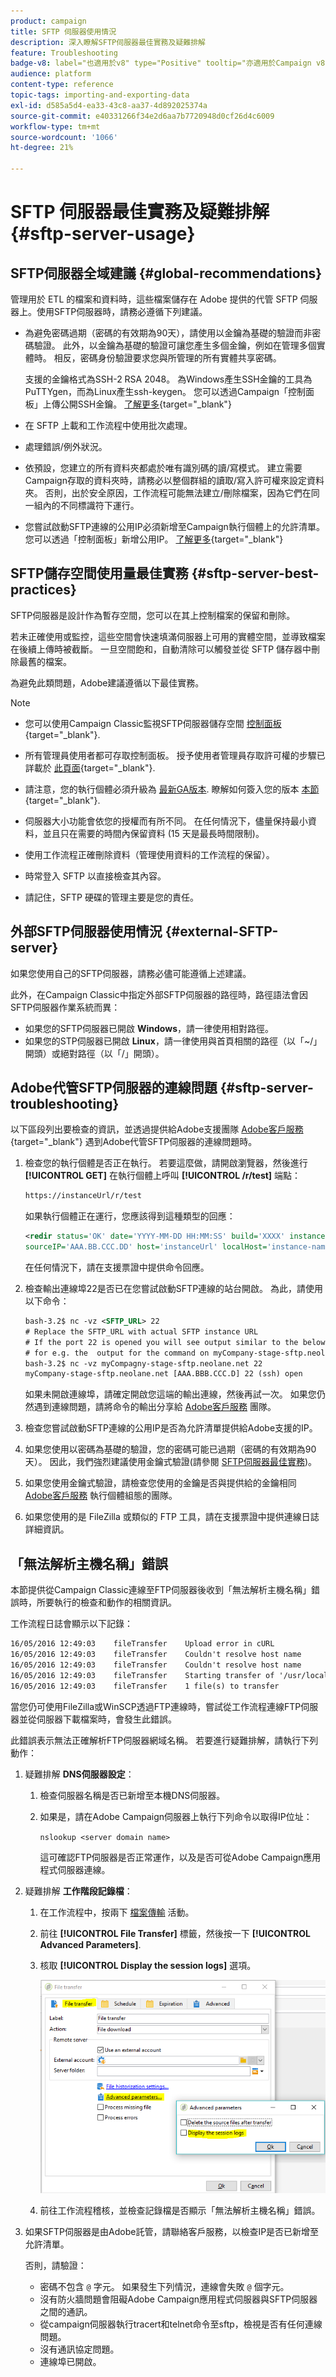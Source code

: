 ```yaml
---
product: campaign
title: SFTP 伺服器使用情況
description: 深入瞭解SFTP伺服器最佳實務及疑難排解
feature: Troubleshooting
badge-v8: label="也適用於v8" type="Positive" tooltip="亦適用於Campaign v8"
audience: platform
content-type: reference
topic-tags: importing-and-exporting-data
exl-id: d585a5d4-ea33-43c8-aa37-4d892025374a
source-git-commit: e40331266f34e2d6aa7b7720948d0cf26d4c6009
workflow-type: tm+mt
source-wordcount: '1066'
ht-degree: 21%

---
```


# SFTP 伺服器最佳實務及疑難排解 {#sftp-server-usage}

## SFTP伺服器全域建議 {#global-recommendations}

管理用於 ETL 的檔案和資料時，這些檔案儲存在 Adobe 提供的代管 SFTP 伺服器上。使用SFTP伺服器時，請務必遵循下列建議。

* 為避免密碼過期（密碼的有效期為90天），請使用以金鑰為基礎的驗證而非密碼驗證。 此外，以金鑰為基礎的驗證可讓您產生多個金鑰，例如在管理多個實體時。 相反，密碼身份驗證要求您與所管理的所有實體共享密碼。

  支援的金鑰格式為SSH-2 RSA 2048。 為Windows產生SSH金鑰的工具為PuTTYgen，而為Linux產生ssh-keygen。 您可以透過Campaign「控制面板」上傳公開SSH金鑰。 [了解更多](https://experienceleague.adobe.com/en/docs/control-panel/using/sftp-management/key-management){target="_blank"}

* 在 SFTP 上載和工作流程中使用批次處理。

* 處理錯誤/例外狀況。

* 依預設，您建立的所有資料夾都處於唯有識別碼的讀/寫模式。 建立需要Campaign存取的資料夾時，請務必以整個群組的讀取/寫入許可權來設定資料夾。 否則，出於安全原因，工作流程可能無法建立/刪除檔案，因為它們在同一組內的不同標識符下運行。

* 您嘗試啟動SFTP連線的公用IP必須新增至Campaign執行個體上的允許清單。 您可以透過「控制面板」新增公用IP。 [了解更多](https://experienceleague.adobe.com/en/docs/control-panel/using/sftp-management/ip-range-allow-listing){target="_blank"}

## SFTP儲存空間使用量最佳實務 {#sftp-server-best-practices}

SFTP伺服器是設計作為暫存空間，您可以在其上控制檔案的保留和刪除。

若未正確使用或監控，這些空間會快速填滿伺服器上可用的實體空間，並導致檔案在後續上傳時被截斷。 一旦空間飽和，自動清除可以觸發並從 SFTP 儲存器中刪除最舊的檔案。

為避免此類問題，Adobe建議遵循以下最佳實務。

>[!NOTE]
>
>* 您可以使用Campaign Classic監視SFTP伺服器儲存空間 [控制面板](https://experienceleague.adobe.com/docs/control-panel/using/sftp-management/sftp-storage-management.html){target="_blank"}.
>
>* 所有管理員使用者都可存取控制面板。 授予使用者管理員存取許可權的步驟已詳載於 [此頁面](https://experienceleague.adobe.com/docs/control-panel/using/discover-control-panel/managing-permissions.html?lang=zh-Hant#discover-control-panel){target="_blank"}.
>
>* 請注意，您的執行個體必須升級為 [最新GA版本](../../rn/using/rn-overview.md). 瞭解如何簽入您的版本 [本節](../../platform/using/launching-adobe-campaign.md#getting-your-campaign-version){target="_blank"}.

* 伺服器大小功能會依您的授權而有所不同。 在任何情況下，儘量保持最小資料，並且只在需要的時間內保留資料 (15 天是最長時間限制)。

* 使用工作流程正確刪除資料（管理使用資料的工作流程的保留）。

* 時常登入 SFTP 以直接檢查其內容。

* 請記住，SFTP 硬碟的管理主要是您的責任。

## 外部SFTP伺服器使用情況 {#external-SFTP-server}

如果您使用自己的SFTP伺服器，請務必儘可能遵循上述建議。

此外，在Campaign Classic中指定外部SFTP伺服器的路徑時，路徑語法會因SFTP伺服器作業系統而異：

* 如果您的SFTP伺服器已開啟 **Windows**，請一律使用相對路徑。
* 如果您的STP伺服器已開啟 **Linux**，請一律使用與首頁相關的路徑（以「~/」開頭）或絕對路徑（以「/」開頭）。

## Adobe代管SFTP伺服器的連線問題 {#sftp-server-troubleshooting}

以下區段列出要檢查的資訊，並透過提供給Adobe支援團隊 [Adobe客戶服務](https://helpx.adobe.com/tw/enterprise/admin-guide.html/enterprise/using/support-for-experience-cloud.ug.html){target="_blank"} 遇到Adobe代管SFTP伺服器的連線問題時。

1. 檢查您的執行個體是否正在執行。 若要這麼做，請開啟瀏覽器，然後進行 **[!UICONTROL GET]** 在執行個體上呼叫 **[!UICONTROL /r/test]** 端點：

   ```xml
   https://instanceUrl/r/test
   ```

   如果執行個體正在運行，您應該得到這種類型的回應：

   ```xml
   <redir status='OK' date='YYYY-MM-DD HH:MM:SS' build='XXXX' instance='instance-name'
   sourceIP='AAA.BB.CCC.DD' host='instanceUrl' localHost='instance-name'/>
   ```

   在任何情況下，請在支援票證中提供命令回應。

1. 檢查輸出連線埠22是否已在您嘗試啟動SFTP連線的站台開啟。 為此，請使用以下命令：

   ```xml
   bash-3.2$ nc -vz <SFTP_URL> 22
   # Replace the SFTP_URL with actual SFTP instance URL
   # If the port 22 is opened you will see output similar to the below one
   # for e.g. the  output for the command on myCompany-stage-sftp.neolane.net after ssh-out, will give
   bash-3.2$ nc -vz myCompagny-stage-sftp.neolane.net 22
   myCompany-stage-sftp.neolane.net [AAA.BBB.CCC.D] 22 (ssh) open
   ```

   如果未開啟連線埠，請確定開啟您這端的輸出連線，然後再試一次。 如果您仍然遇到連線問題，請將命令的輸出分享給 [Adobe客戶服務](https://helpx.adobe.com/tw/enterprise/admin-guide.html/enterprise/using/support-for-experience-cloud.ug.html) 團隊。

1. 檢查您嘗試啟動SFTP連線的公用IP是否為允許清單提供給Adobe支援的IP。
1. 如果您使用以密碼為基礎的驗證，您的密碼可能已過期（密碼的有效期為90天）。 因此，我們強烈建議使用金鑰式驗證(請參閱 [SFTP伺服器最佳實務](#sftp-server-best-practices))。
1. 如果您使用金鑰式驗證，請檢查您使用的金鑰是否與提供給的金鑰相同 [Adobe客戶服務](https://helpx.adobe.com/tw/enterprise/admin-guide.html/enterprise/using/support-for-experience-cloud.ug.html) 執行個體組態的團隊。
1. 如果您使用的是 FileZilla 或類似的 FTP 工具，請在支援票證中提供連線日誌詳細資訊。

## 「無法解析主機名稱」錯誤

本節提供從Campaign Classic連線至FTP伺服器後收到「無法解析主機名稱」錯誤時，所要執行的檢查和動作的相關資訊。

工作流程日誌會顯示以下記錄：

```xml
16/05/2016 12:49:03    fileTransfer    Upload error in cURL
16/05/2016 12:49:03    fileTransfer    Couldn't resolve host name
16/05/2016 12:49:03    fileTransfer    Couldn't resolve host name
16/05/2016 12:49:03    fileTransfer    Starting transfer of '/usr/local/neolane/nl6/var/williamreed/export/Recipients' to 'ftp://213.253.61.250/Recipients'
16/05/2016 12:49:03    fileTransfer    1 file(s) to transfer
```

當您仍可使用FileZilla或WinSCP透過FTP連線時，嘗試從工作流程連線FTP伺服器並從伺服器下載檔案時，會發生此錯誤。

此錯誤表示無法正確解析FTP伺服器網域名稱。 若要進行疑難排解，請執行下列動作：

1. 疑難排解 **DNS伺服器設定**：

   1. 檢查伺服器名稱是否已新增至本機DNS伺服器。
   1. 如果是，請在Adobe Campaign伺服器上執行下列命令以取得IP位址：

      `nslookup <server domain name>`

      這可確認FTP伺服器是否正常運作，以及是否可從Adobe Campaign應用程式伺服器連線。

1. 疑難排解 **工作階段記錄檔**：

   1. 在工作流程中，按兩下 [檔案傳輸](../../workflow/using/file-transfer.md) 活動。
   1. 前往 **[!UICONTROL File Transfer]** 標籤，然後按一下 **[!UICONTROL Advanced Parameters]**.
   1. 核取 **[!UICONTROL Display the session logs]** 選項。

      ![](assets/sftp-error-display-logs.png)

   1. 前往工作流程稽核，並檢查記錄檔是否顯示「無法解析主機名稱」錯誤。

1. 如果SFTP伺服器是由Adobe託管，請聯絡客戶服務，以檢查IP是否已新增至允許清單。

   否則，請驗證：

   * 密碼不包含 `@` 字元。 如果發生下列情況，連線會失敗 `@` 個字元。
   * 沒有防火牆問題會阻礙Adobe Campaign應用程式伺服器與SFTP伺服器之間的通訊。
   * 從campaign伺服器執行tracert和telnet命令至sftp，檢視是否有任何連線問題。
   * 沒有通訊協定問題。
   * 連線埠已開啟。
